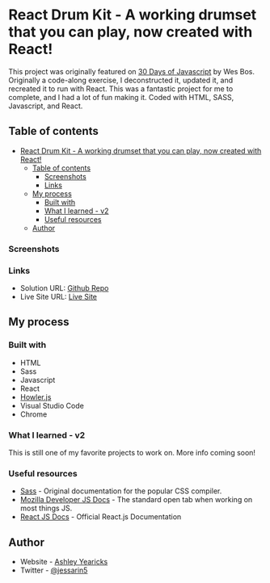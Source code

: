 # React Drum Kit - A working drumset that you can play, now created with React!

This project was originally featured on [30 Days of Javascript](https://javascript30.com) by Wes Bos. Originally a code-along exercise, I deconstructed it, updated it, and recreated it to run with React. This was a fantastic project for me to complete, and I had a lot of fun making it. Coded with HTML, SASS, Javascript, and React. 


## Table of contents

- [React Drum Kit - A working drumset that you can play, now created with React!](#react-drum-kit---a-working-drumset-that-you-can-play-now-created-with-react)
  - [Table of contents](#table-of-contents)
    - [Screenshots](#screenshots)
    - [Links](#links)
  - [My process](#my-process)
    - [Built with](#built-with)
    - [What I learned - v2](#what-i-learned---v2)
    - [Useful resources](#useful-resources)
  - [Author](#author)




### Screenshots



### Links

- Solution URL: [Github Repo]()
- Live Site URL: [Live Site]()



## My process


### Built with

- HTML
- Sass
- Javascript
- React
- [Howler.js](https://github.com/goldfire/howler.js)
- Visual Studio Code
- Chrome



### What I learned - v2

This is still one of my favorite projects to work on. More info coming soon! 




### Useful resources

- [Sass](https://sass-lang.com/) - Original documentation for the popular CSS compiler.
- [Mozilla Developer JS Docs](https://developer.mozilla.org/en-US/docs/Web/JavaScript) - The standard open tab when working on most things JS.
- [React JS Docs](https://reactjs.org/) - Official React.js Documentation




## Author

- Website - [Ashley Yearicks](https://yearicks.dev)
- Twitter - [@jessarin5](https://www.twitter.com/jessarin5)

